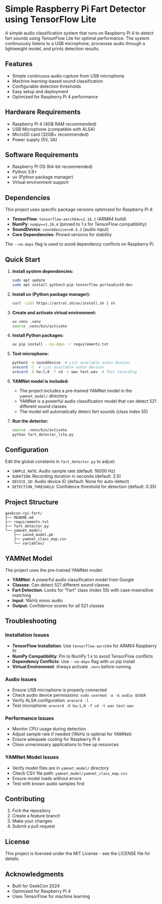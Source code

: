 # Simple Raspberry Pi Fart Detector using TensorFlow Lite

A simple audio classification system that runs on Raspberry Pi 4 to detect fart sounds using TensorFlow Lite for optimal performance. The system continuously listens to a USB microphone, processes audio through a lightweight model, and prints detection results.

## Features

- Simple continuous audio capture from USB microphone
- Machine learning-based sound classification
- Configurable detection thresholds
- Easy setup and deployment
- Optimized for Raspberry Pi 4 performance

## Hardware Requirements

- Raspberry Pi 4 (4GB RAM recommended)
- USB Microphone (compatible with ALSA)
- MicroSD card (32GB+ recommended)
- Power supply (5V, 3A)

## Software Requirements

- Raspberry Pi OS (64-bit recommended)
- Python 3.8+
- uv (Python package manager)
- Virtual environment support

## Dependencies

This project uses specific package versions optimized for Raspberry Pi 4:

- **TensorFlow**: `tensorflow-aarch64==2.16.1` (ARM64 build)
- **NumPy**: `numpy==1.26.4` (pinned to 1.x for TensorFlow compatibility)
- **SoundDevice**: `sounddevice==0.5.2` (audio input)
- **Core Dependencies**: Pinned versions for stability

The `--no-deps` flag is used to avoid dependency conflicts on Raspberry Pi.

## Quick Start

1. **Install system dependencies:**
   ```bash
   sudo apt update
   sudo apt install python3-pip tensorflow portaudio19-dev
   ```

2. **Install uv (Python package manager):**
   ```bash
   curl -LsSf https://astral.sh/uv/install.sh | sh
   ```

3. **Create and activate virtual environment:**
   ```bash
   uv venv .venv
   source .venv/bin/activate
   ```

4. **Install Python packages:**
   ```bash
   uv pip install --no-deps -r requirements.txt
   ```

5. **Test microphone:**
   ```bash
   python3 -m sounddevice  # List available audio devices
   arecord -l  # List available audio devices
   arecord -D hw:1,0 -f cd -t wav test.wav  # Test recording
   ```

6. **YAMNet model is included:**
   - The project includes a pre-trained YAMNet model in the `yamnet_model/` directory
   - YAMNet is a powerful audio classification model that can detect 521 different sound classes
   - The model will automatically detect fart sounds (class index 55)

7. **Run the detector:**
   ```bash
   source .venv/bin/activate
   python fart_detector_lite.py
   ```

## Configuration

Edit the global constants in `fart_detector.py` to adjust:
- `SAMPLE_RATE`: Audio sample rate (default: 16000 Hz)
- `DURATION`: Recording duration in seconds (default: 2.0)
- `DEVICE_ID`: Audio device ID (default: None for auto-detect)
- `DETECTION_THRESHOLD`: Confidence threshold for detection (default: 0.35)

## Project Structure

```
geekcon-rpi-fart/
├── README.md
├── requirements.txt
├── fart_detector.py
└── yamnet_model/
    ├── saved_model.pb
    ├── yamnet_class_map.csv
    └── variables/
```

## YAMNet Model

The project uses the pre-trained YAMNet model:
- **YAMNet**: A powerful audio classification model from Google
- **Classes**: Can detect 521 different sound classes
- **Fart Detection**: Looks for "Fart" class (index 55) with case-insensitive matching
- **Input**: 16kHz mono audio
- **Output**: Confidence scores for all 521 classes

## Troubleshooting

### Installation Issues
- **TensorFlow Installation**: Use `tensorflow-aarch64` for ARM64 Raspberry Pi
- **NumPy Compatibility**: Pin to NumPy 1.x to avoid TensorFlow conflicts
- **Dependency Conflicts**: Use `--no-deps` flag with uv pip install
- **Virtual Environment**: Always activate `.venv` before running

### Audio Issues
- Ensure USB microphone is properly connected
- Check audio device permissions: `sudo usermod -a -G audio $USER`
- Verify ALSA configuration: `arecord -l`
- Test microphone: `arecord -D hw:1,0 -f cd -t wav test.wav`

### Performance Issues
- Monitor CPU usage during detection
- Adjust sample rate if needed (16kHz is optimal for YAMNet)
- Ensure adequate cooling for Raspberry Pi 4
- Close unnecessary applications to free up resources

### YAMNet Model Issues
- Verify model files are in `yamnet_model/` directory
- Check CSV file path: `yamnet_model/yamnet_class_map.csv`
- Ensure model loads without errors
- Test with known audio samples first

## Contributing

1. Fork the repository
2. Create a feature branch
3. Make your changes
4. Submit a pull request

## License

This project is licensed under the MIT License - see the LICENSE file for details.

## Acknowledgments

- Built for GeekCon 2024
- Optimized for Raspberry Pi 4
- Uses TensorFlow for machine learning